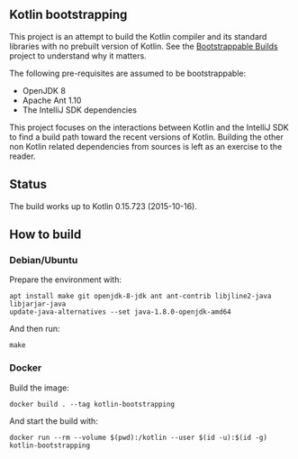 Kotlin bootstrapping
--------------------

This project is an attempt to build the Kotlin compiler and its standard
libraries with no prebuilt version of Kotlin. See the
[Bootstrappable Builds](https://bootstrappable.org) project to understand
why it matters.

The following pre-requisites are assumed to be bootstrappable:
* OpenJDK 8
* Apache Ant 1.10
* The IntelliJ SDK dependencies

This project focuses on the interactions between Kotlin and the IntelliJ SDK
to find a build path toward the recent versions of Kotlin. Building the other
non Kotlin related dependencies from sources is left as an exercise to the
reader.


## Status

The build works up to Kotlin 0.15.723 (2015-10-16).


## How to build

### Debian/Ubuntu

Prepare the environment with:

    apt install make git openjdk-8-jdk ant ant-contrib libjline2-java libjarjar-java
    update-java-alternatives --set java-1.8.0-openjdk-amd64

And then run:

    make

### Docker

Build the image:

    docker build . --tag kotlin-bootstrapping

And start the build with:

    docker run --rm --volume $(pwd):/kotlin --user $(id -u):$(id -g) kotlin-bootstrapping
